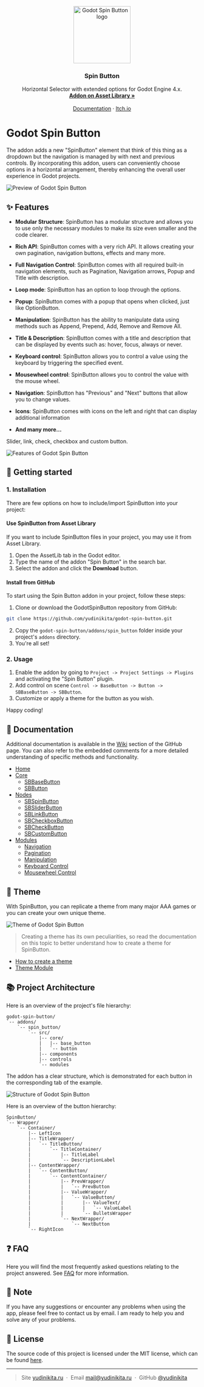 <p align="center">
   <img src="https://raw.githubusercontent.com/yudinikita/godot-spin-button/main/icon.png" alt="Godot Spin Button logo" width="150">
</p>

<h3 align="center">Spin Button</h3>

<p align="center">
  Horizontal Selector with extended options for Godot Engine 4.x.
  <br>
  <a href="https://godotengine.org/asset-library/asset/2454"><strong>Addon on Asset Library »</strong></a>
  <br>
  <br>
  <a href="https://github.com/yudinikita/godot-spin-button/wiki">Documentation</a>
  ·
  <a href="https://yudinikita.itch.io/godot-spin-button">Itch.io</a>
</p>

# Godot Spin Button

The addon adds a new "SpinButton" element that think of this thing as a dropdown but the navigation is managed by with next and previous controls. By incorporating this addon, users can conveniently choose options in a horizontal arrangement, thereby enhancing the overall user experience in Godot projects.

![Preview of Godot Spin Button](images/readme_preview.png)

## ✨ Features

- **Modular Structure**: SpinButton has a modular structure and allows you to use only the necessary modules to make its size even smaller and the code clearer.

- **Rich API**: SpinButton comes with a very rich API. It allows creating your own pagination, navigation buttons, effects and many more.

- **Full Navigation Control**: SpinButton comes with all required built-in navigation elements, such as Pagination, Navigation arrows, Popup and Title with description.

- **Loop mode**: SpinButton has an option to loop through the options.

- **Popup**: SpinButton comes with a popup that opens when clicked, just like OptionButton.

- **Manipulation**: SpinButton has the ability to manipulate data using methods such as Append, Prepend, Add, Remove and Remove All.

- **Title & Description**: SpinButton comes with a title and description that can be displayed by events such as: hover, focus, always or never.

- **Keyboard control**: SpinButton allows you to control a value using the keyboard by triggering the specified event.

- **Mousewheel control**: SpinButton allows you to control the value with the mouse wheel.

- **Navigation**: SpinButton has "Previous" and "Next" buttons that allow you to change values.

- **Icons**: SpinButton comes with icons on the left and right that can display additional information

- **And many more...**

Slider, link, check, checkbox and custom button.

![Features of Godot Spin Button](images/features.png)

## 📝 Getting started

### 1. Installation

There are few options on how to include/import SpinButton into your project:

#### Use SpinButton from Asset Library

If you want to include SpinButton files in your project, you may use it from Asset Library.

1. Open the AssetLib tab in the Godot editor.
2. Type the name of the addon "Spin Button" in the search bar.
3. Select the addon and click the **Download** button.

#### Install from GitHub

To start using the Spin Button addon in your project, follow these steps:

1. Clone or download the GodotSpinButton repository from GitHub:

```bash
git clone https://github.com/yudinikita/godot-spin-button.git
```

2. Copy the `godot-spin-button/addons/spin_button` folder inside your project's `addons` directory.
3. You're all set!

### 2. Usage

1. Enable the addon by going to `Project -> Project Settings -> Plugins` and activating the "Spin Button" plugin.
2. Add control on scene `Control -> BaseButton -> Button -> SBBaseButton -> SBButton`.
3. Customize or apply a theme for the button as you wish.

Happy coding!

## 📖 Documentation

Additional documentation is available in the [Wiki](https://github.com/yudinikita/godot-spin-button/wiki) section of the GitHub page. You can also refer to the embedded comments for a more detailed understanding of specific methods and functionality.

- [Home](https://github.com/yudinikita/godot-spin-button/wiki)
- [Core](https://github.com/yudinikita/godot-spin-button/wiki/Core)
  - [SBBaseButton](https://github.com/yudinikita/godot-spin-button/wiki/SBBaseButton)
  - [SBButton](https://github.com/yudinikita/godot-spin-button/wiki/SBButton)
- [Nodes](https://github.com/yudinikita/godot-spin-button/wiki/Nodes)
  - [SBSpinButton](https://github.com/yudinikita/godot-spin-button/wiki/SBSpinButton)
  - [SBSliderButton](https://github.com/yudinikita/godot-spin-button/wiki/SBSliderButton)
  - [SBLinkButton](https://github.com/yudinikita/godot-spin-button/wiki/SBLinkButton)
  - [SBCheckboxButton](https://github.com/yudinikita/godot-spin-button/wiki/SBCheckboxButton)
  - [SBCheckButton](https://github.com/yudinikita/godot-spin-button/wiki/SBCheckButton)
  - [SBCustomButton](https://github.com/yudinikita/godot-spin-button/wiki/SBCustomButton)
- [Modules](https://github.com/yudinikita/godot-spin-button/wiki/Modules)
  - [Navigation](https://github.com/yudinikita/godot-spin-button/wiki/Navigation)
  - [Pagination](https://github.com/yudinikita/godot-spin-button/wiki/Pagination)
  - [Manipulation](https://github.com/yudinikita/godot-spin-button/wiki/Manipulation)
  - [Keyboard Control](https://github.com/yudinikita/godot-spin-button/wiki/Keyboard-Control)
  - [Mousewheel Control](https://github.com/yudinikita/godot-spin-button/wiki/Mousewheel-Control)

## 🎨 Theme

With SpinButton, you can replicate a theme from many major AAA games or you can create your own unique theme.

![Theme of Godot Spin Button](images/theme.png)

> Creating a theme has its own peculiarities, so read the documentation on this topic to better understand how to create a theme for SpinButton.

- [How to create a theme](https://github.com/yudinikita/godot-spin-button/wiki/How-to-create-a-theme)
- [Theme Module](https://github.com/yudinikita/godot-spin-button/wiki/Theme-module)

## 📚 Project Architecture

Here is an overview of the project's file hierarchy:

```
godot-spin-button/
`-- addons/
    `-- spin_button/
        `-- src/
            |-- core/
            |   |-- base_button
            |   `-- button
            |-- components
            |-- controls
            `-- modules
```

The addon has a clear structure, which is demonstrated for each button in the corresponding tab of the example.

![Structure of Godot Spin Button](images/structure.png)

Here is an overview of the button hierarchy:

```
SpinButton/
`-- Wrapper/
    `-- Container/
        |-- LeftIcon
        |-- TitleWrapper/
        |   `-- TitleButton/
        |       `-- TitleContainer/
        |           |-- TitleLabel
        |           `-- DescriptionLabel
        |-- ContentWrapper/
        |   `-- ContentButton/
        |       `-- ContentContainer/
        |           |-- PrevWrapper/
        |           |   `-- PrevButton
        |           |-- ValueWrapper/
        |           |   `-- ValueButton/
        |           |       |-- ValueText/
        |           |       |   `-- ValueLabel
        |           |       `-- BulletsWrapper
        |           `-- NextWrapper/
        |               `-- NextButton
        `-- RightIcon
```

## ❓ FAQ

Here you will find the most frequently asked questions relating to the project answered. See [FAQ](https://github.com/yudinikita/godot-spin-button/wiki/FAQ) for more information.

## 💬 Note

If you have any suggestions or encounter any problems when using the app, please feel free to contact us by email. I am ready to help you and solve any of your problems.

## 🔐 License

The source code of this project is licensed under the MIT license, which can be found [here](LICENSE).

---

> Site [yudinikita.ru](https://yudinikita.ru) &nbsp;&middot;&nbsp;
> Email <mail@yudinikita.ru> &nbsp;&middot;&nbsp;
> GitHub [@yudinikita](https://github.com/yudinikita)
